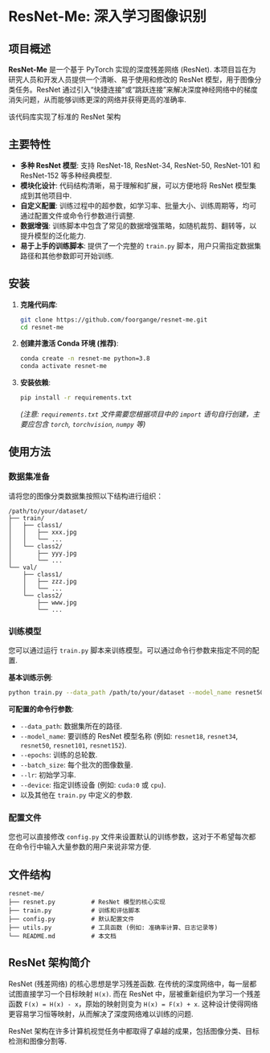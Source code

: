 # ResNet-Me: 深入学习图像识别

## 项目概述

**ResNet-Me** 是一个基于 PyTorch 实现的深度残差网络 (ResNet). 本项目旨在为研究人员和开发人员提供一个清晰、易于使用和修改的 ResNet 模型，用于图像分类任务。ResNet 通过引入“快捷连接”或“跳跃连接”来解决深度神经网络中的梯度消失问题，从而能够训练更深的网络并获得更高的准确率.

该代码库实现了标准的 ResNet 架构

## 主要特性

*   **多种 ResNet 模型**: 支持 ResNet-18, ResNet-34, ResNet-50, ResNet-101 和 ResNet-152 等多种经典模型.
*   **模块化设计**: 代码结构清晰，易于理解和扩展，可以方便地将 ResNet 模型集成到其他项目中.
*   **自定义配置**: 训练过程中的超参数，如学习率、批量大小、训练周期等，均可通过配置文件或命令行参数进行调整.
*   **数据增强**: 训练脚本中包含了常见的数据增强策略，如随机裁剪、翻转等，以提升模型的泛化能力.
*   **易于上手的训练脚本**: 提供了一个完整的 `train.py` 脚本，用户只需指定数据集路径和其他参数即可开始训练.

## 安装

1.  **克隆代码库**:
    ```bash
    git clone https://github.com/foorgange/resnet-me.git
    cd resnet-me
    ```

2.  **创建并激活 Conda 环境 (推荐)**:
    ```bash
    conda create -n resnet-me python=3.8
    conda activate resnet-me
    ```

3.  **安装依赖**:
    ```bash
    pip install -r requirements.txt
    ```
    *(注意: `requirements.txt` 文件需要您根据项目中的 `import` 语句自行创建，主要应包含 `torch`, `torchvision`, `numpy` 等)*

## 使用方法

### 数据集准备

请将您的图像分类数据集按照以下结构进行组织：

```
/path/to/your/dataset/
├── train/
│   ├── class1/
│   │   ├── xxx.jpg
│   │   └── ...
│   └── class2/
│       ├── yyy.jpg
│       └── ...
└── val/
    ├── class1/
    │   ├── zzz.jpg
    │   └── ...
    └── class2/
        ├── www.jpg
        └── ...
```

### 训练模型

您可以通过运行 `train.py` 脚本来训练模型。可以通过命令行参数来指定不同的配置.

**基本训练示例**:

```bash
python train.py --data_path /path/to/your/dataset --model_name resnet50 --epochs 100 --batch_size 64 --lr 0.01
```

**可配置的命令行参数**:

*   `--data_path`: 数据集所在的路径.
*   `--model_name`: 要训练的 ResNet 模型名称 (例如: `resnet18`, `resnet34`, `resnet50`, `resnet101`, `resnet152`).
*   `--epochs`: 训练的总轮数.
*   `--batch_size`: 每个批次的图像数量.
*   `--lr`: 初始学习率.
*   `--device`: 指定训练设备 (例如: `cuda:0` 或 `cpu`).
*   以及其他在 `train.py` 中定义的参数.

### 配置文件

您也可以直接修改 `config.py` 文件来设置默认的训练参数，这对于不希望每次都在命令行中输入大量参数的用户来说非常方便.

## 文件结构

```
resnet-me/
├── resnet.py          # ResNet 模型的核心实现
├── train.py           # 训练和评估脚本
├── config.py          # 默认配置文件
├── utils.py           # 工具函数 (例如: 准确率计算、日志记录等)
└── README.md          # 本文档
```

## ResNet 架构简介

ResNet (残差网络) 的核心思想是学习残差函数. 在传统的深度网络中，每一层都试图直接学习一个目标映射 `H(x)`. 而在 ResNet 中，层被重新组织为学习一个残差函数 `F(x) = H(x) - x`，原始的映射则变为 `H(x) = F(x) + x`. 这种设计使得网络更容易学习恒等映射，从而解决了深度网络难以训练的问题.

ResNet 架构在许多计算机视觉任务中都取得了卓越的成果，包括图像分类、目标检测和图像分割等.

##
